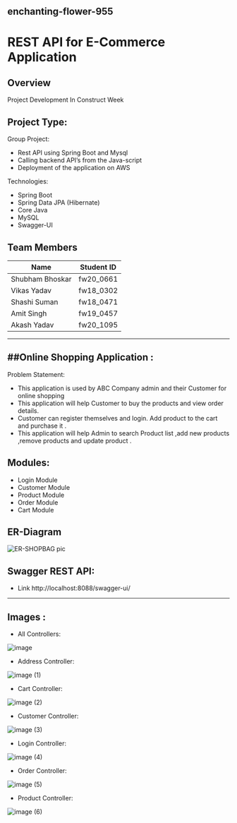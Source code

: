 ## enchanting-flower-955

# REST API for E-Commerce Application

Overview
---------
Project Development In Construct Week

Project Type:
-------------
Group Project:
- Rest API using Spring Boot and Mysql
- Calling backend API’s from the Java-script
- Deployment of the application on AWS

Technologies:
- Spring Boot
- Spring Data JPA (Hibernate)
- Core Java
- MySQL
- Swagger-UI

## Team Members
| Name             | Student ID |
|------------------|------------|	
| Shubham Bhoskar  | fw20_0661  |
| Vikas Yadav      | fw18_0302  |
| Shashi Suman     | fw18_0471  |	
| Amit Singh       | fw19_0457  |	
| Akash Yadav      | fw20_1095  |	


----------------------------
##Online Shopping Application :
----------------------------


Problem Statement:

- This application is used by ABC Company admin and their Customer for online shopping 
- This application will help Customer to buy the products and view order details.
- Customer can register themselves and login. Add product to the cart and purchase it .
- This application will help Admin to search Product list ,add new products ,remove products and update product .

Modules:
---------
- Login Module
- Customer Module
- Product Module
- Order Module
- Cart Module


ER-Diagram
----------
![ER-SHOPBAG pic](https://user-images.githubusercontent.com/103960690/201526943-c77b186c-5fd8-407b-957f-bd5c5102335a.png)

Swagger REST API:
-------------------
- Link http://localhost:8088/swagger-ui/
-------------------
Images :
----------

- All Controllers:

![image]()

- Address Controller:

![image (1)]()

- Cart Controller:

![image (2)]()

- Customer Controller:

![image (3)]()

- Login Controller:

![image (4)]()

- Order Controller:

![image (5)]()

- Product Controller:

![image (6)]()
